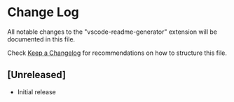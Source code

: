 # Change Log

All notable changes to the "vscode-readme-generator" extension will be documented in this file.

Check [Keep a Changelog](http://keepachangelog.com/) for recommendations on how to structure this file.

## [Unreleased]

- Initial release